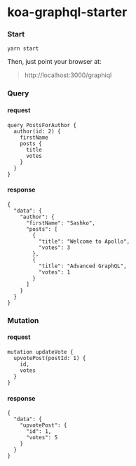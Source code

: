 koa-graphql-starter
===

### Start
`yarn start`

Then, just point your browser at:
> http://localhost:3000/graphiql
 
### Query
#### request
```
query PostsForAuthor {
  author(id: 2) {
    firstName
    posts {
      title
      votes
    }
  }
}
```

#### response
```
{
  "data": {
    "author": {
      "firstName": "Sashko",
      "posts": [
        {
          "title": "Welcome to Apollo",
          "votes": 3
        },
        {
          "title": "Advanced GraphQL",
          "votes": 1
        }
      ]
    }
  }
}
```

### Mutation
#### request
```
mutation updateVote {
  upvotePost(postId: 1) {
    id,
    votes
  }
}
```
#### response
```
{
  "data": {
    "upvotePost": {
      "id": 1,
      "votes": 5
    }
  }
}
```